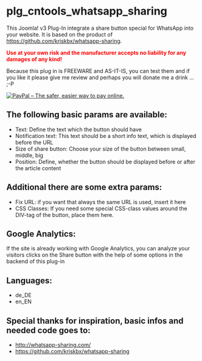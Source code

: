 plg_cntools_whatsapp_sharing
============================

This Joomla! v3 Plug-In integrate a share button special for WhatsApp into your website.
It is based on the product of <a href='https://github.com/kriskbx/whatsapp-sharing' target='_blank'>https://github.com/kriskbx/whatsapp-sharing</a>.   
<p><strong style="color:#F00;">Use at your own risk and the manufacturer accepts no liability for any damages of any kind!</strong></p>
<p>Because this plug in is FREEWARE and AS-IT-IS, you can test them and if you like it please give me review and perhaps you will donate me a drink ... ;-P
<p><a href="https://www.paypal.com/cgi-bin/webscr?cmd=_s-xclick&hosted_button_id=SAX8MZ53VQFRG" target="_blank"><img src="https://www.paypalobjects.com/en_US/i/btn/btn_donateCC_LG_global.gif" alt="PayPal – The safer, easier way to pay online." /></a></p></p>


The following basic params are available:
-----------------------------------------
* Text: Define the text which the button should have
* Notification text: This text should be a short info text, which is displayed before the URL
* Size of share button: Choose your size of the button between small, middle, big
* Position: Define, whether the button should be displayed before or after the article content    

Additional there are some extra params:
---------------------------------------
* Fix URL: if you want that always the same URL is used, insert it here
* CSS Classes: If you need some special CSS-class values around the DIV-tag of the button, place them here.   

Google Analytics:
-----------------
If the site is already working with Google Analytics, you can analyze your visitors clicks on the Share button with the help of some options in the backend of this plug-in

Languages:
----------
* de_DE
* en_EN


Special thanks for inspiration, basic infos and needed code goes to:
--------------------------------------------------------------------
* <a href='http://whatsapp-sharing.com/' target='_blank'>http://whatsapp-sharing.com/</a>
* <a href='https://github.com/kriskbx/whatsapp-sharing' target='_blank'>https://github.com/kriskbx/whatsapp-sharing</a>

